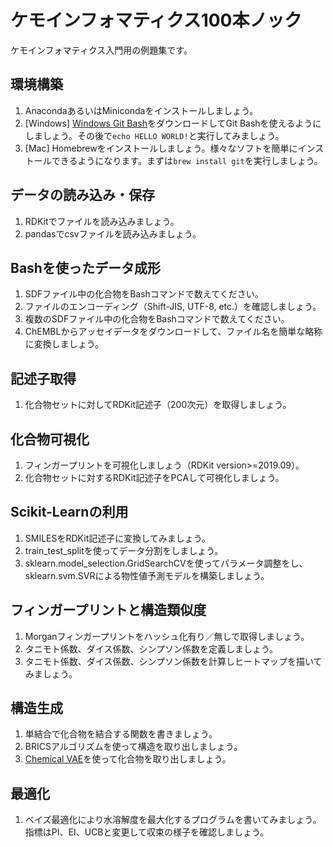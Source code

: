 # ケモインフォマティクス100本ノック

ケモインフォマティクス入門用の例題集です。

## 環境構築
1. AnacondaあるいはMinicondaをインストールしましょう。
1. [Windows] [Windows Git Bash](https://gitforwindows.org/)をダウンロードしてGit Bashを使えるようにしましょう。その後で`echo HELLO WORLD!`と実行してみましょう。
1. [Mac] Homebrewをインストールしましょう。様々なソフトを簡単にインストールできるようになります。まずは`brew install git`を実行しましょう。

## データの読み込み・保存
1. RDKitでファイルを読み込みましょう。
1. pandasでcsvファイルを読み込みましょう。

## Bashを使ったデータ成形
1. SDFファイル中の化合物をBashコマンドで数えてください。
1. ファイルのエンコーディング（Shift-JIS, UTF-8, etc.）を確認しましょう。
1. 複数のSDFファイル中の化合物をBashコマンドで数えてください。
1. ChEMBLからアッセイデータをダウンロードして、ファイル名を簡単な略称に変換しましょう。

## 記述子取得
1. 化合物セットに対してRDKit記述子（200次元）を取得しましょう。

## 化合物可視化
1. フィンガープリントを可視化しましょう（RDKit version>=2019.09）。
1. 化合物セットに対するRDKit記述子をPCAして可視化しましょう。

## Scikit-Learnの利用
1. SMILESをRDKit記述子に変換してみましょう。
1. train_test_splitを使ってデータ分割をしましょう。
1. sklearn.model_selection.GridSearchCVを使ってパラメータ調整をし、sklearn.svm.SVRによる物性値予測モデルを構築しましょう。

## フィンガープリントと構造類似度
1. Morganフィンガープリントをハッシュ化有り／無しで取得しましょう。
1. タニモト係数、ダイス係数、シンプソン係数を定義しましょう。
1. タニモト係数、ダイス係数、シンプソン係数を計算しヒートマップを描いてみましょう。

## 構造生成
1. 単結合で化合物を結合する関数を書きましょう。
1. BRICSアルゴリズムを使って構造を取り出しましょう。
1. [Chemical VAE](https://github.com/aspuru-guzik-group/chemical_vae)を使って化合物を取り出しましょう。

## 最適化
1. ベイズ最適化により水溶解度を最大化するプログラムを書いてみましょう。指標はPI、EI、UCBと変更して収束の様子を確認しましょう。
